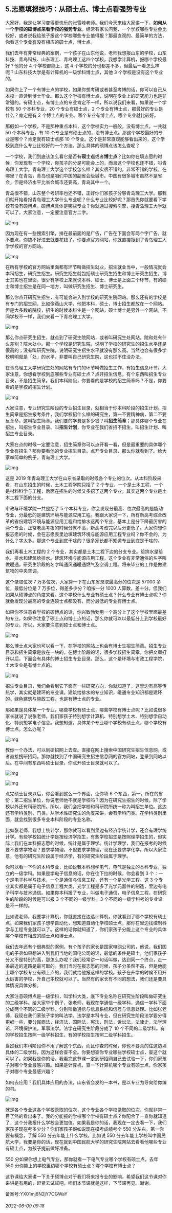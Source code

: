 ## 5.志愿填报技巧：从硕士点、博士点看强势专业
大家好，我是让学习变得更快乐的张雪峰老师。我们今天来给大家讲一下，**如何从一个学校的硕博点来看学校的强势专业**。经常有家长问我，一个学校哪些专业会比较好，或者说我给孩子报这个学校哪些专业值得报？那最直观的、最简单的方法，你看这个专业有没有相应的硕士点，博士点。


我们去年有非常经典的案例，一个孩子在山东他说，老师我想报山东的学校，山东科技、青岛科技、山东理工、青岛理工这四个学校，我想学计算机，报哪个学校最好？他的分 4 个学校都能上，这 4 个学校的分也都差不多，但最后一看怎么样呢？山东科技大学是有计算机的一级学科博士点，其他 3 个学校是没有这个专业的。


如果你上了一个有博士点的学校，如果你想考研或者甚至考博的话，你可以自己从本校一直读到博士毕业。那么这个学校有博士点，说明在专业上的研究能力也是非常强的。有硕士点，有博士点的专业肯定不一样，所以说我们来看，如果说一个学校有 50 个本科专业，20 个专业有硕士点，2 个专业有博士点，那最好的专业是什么？肯定是有 2 个博士点的专业。哪个专业有博士点，哪个专业就比较好。


那假如一个学校，不是那种重点本科，这个学校实力一般般，没有博士点，一共就 50 个本科专业，有 10 个专业是有硕士点的，没有博士点。那这个学校最好的专业是哪个？肯定就有硕士点那 10 个专业。这个是非常直观能够看出来的，这个学校到底什么专业比较好的一个方法。那么具体的硕博点该怎么查呢？


一个学校，我们到底该怎么看它是否有**硕士点**或者**博士点**？比如你在填志愿的时候，你发现有一个学校，你孩子的分是可能会上的，而且这个学校也还不错，叫青岛理工大学。青岛理工大学这个学校怎么样？其实很不错的，非常不错的学校。在哪里？在青岛，青岛也是咱们中国的副省会级城市。中国有很多城市虽然不是省会，但是经济水平比省会城市还要高，青岛其中一个。


青岛很不错，山东整个考研率也还不错，正好你们家孩子分够青岛理工大学。那我们就开始看报青岛理工大学什么专业呢？什么专业比较好呢？那首先你就要看下学校有没有硕博点，硕博点具体是哪些专业？你就通过搜索引擎，搜青岛理工大学就可以了，大家注意，一定要注意官方二字。


![img](https://pica.zhimg.com/v2-1cdc9a0d5ff262902511c4ec6cc73f3c.webp)

因为现在有一些搜索引擎，排在最前面的是广告，广告在下面会写两个字广告，就不要点，你搞不好进去就要花钱了。你要点官方网站，你就直接搜到了青岛理工大学学校的官方网站。


![img](https://pic2.zhimg.com/v2-4cc303b3699812f0d16f98fc9ba5ef71.webp)

在所有学校的官方网站里面都有环节叫做招生就业，招生就业当中，一般情况就会本科招生，研究生招生。研究生招生就包括硕士研究生招生和博士研究生招生，博士其实也在里面。很少有学校上来就说本科、硕士、博士是上面三个环节，有的硕士和博士招生是在同一地方，叫做研究生招生、博士研究生。


那么你点开研究生招生，有可能会进入到学校的研究生院网站。那么还有的学校是有专门的招生网，比如像燕山大学，他把本科，硕士，博士招生都放在一个网站。但是大多数的院校，招生的时候本科生是一个网站，硕士博士是另外一个网站，不同学校不一样，我们来看一下青岛理工大学。


![img](https://pic2.zhimg.com/v2-a2c728f21eaaa4c0aec9ecbfb1a60ef3.webp)

那么你点研究生招生，就点到了研究生院网站，或者叫研究生处网站。院和处有什么差别？院大处小。那一个学校是研究生院，说明了学校的研究生的招生水平还是很高的；没有叫研究生院，说明研究生招生水平就没有那么高。当然也会有很多学校明明就是「处」的水平，非要叫自己研究生院，这也拦不住没办法。


在青岛理工大学研究生处的网站有专门的环节叫做招生工作，有招生信息环节。大家注意，你想看学校到底哪些专业有硕士点？点开招生信息，有个东西叫招生专业目录，不是招生简章。我们本科阶段，你要看的是学校的招生简章吗？不是，你要看的是学校的招生计划。


![img](https://pic3.zhimg.com/v2-977cb006679667067f63470b11e1aed5.webp)

大家注意，专业研究生阶段的专业招生目录，就相当于你本科阶段的招生计划。招生简章是招生报考条件，我们学校招什么样的研究生，第一不要精神病，第二不要反革命，这叫招生简章。我们要的学费是多少钱？叫**招生简章**；那具体哪个专业在招生，叫招生专业目录、叫**招生计划**，你专业在我们省招不招生，叫招生计划、叫招生专业目录。


大家在点的时候一定要注意，招生简章你可以点开看一看，但是最重要的具体哪个专业有招生？那你要看他的专业招生目录。点开专业目录，那么你就看到了。给大家举简单的例子，青岛理工大学。


![img](https://pic1.zhimg.com/v2-2b5271694599b3e764d96f9a148d7024.webp)

这是 2019 年青岛理工大学在山东省录取的时候各个专业的位次。从本科阶段来看，在山东招生的时候，土木工程学院只招了 2 个专业，一个是土木工程，一个是材料科学与工程，后面在招生的时候又多招了这两个专业，其实这两个专业是土木工程下面的分支。


市政与环境学院一共是招了 5 个本科专业，你会发现分最高、位次最高的是能动专业，分最低的是建筑环境与能源应用工程。我跟大家说一下，所有新高考综合改革的省份建筑环境与能源应用工程和给排水这两个专业，基本上是分下降最厉害的两个专业，正常老高考报的时候分就不高，新高考改完以后分更低了。大家你想你报志愿的时候，会在志愿表里边填建筑环境与能源应用工程专业吗？你不会的，为什么？字太多。那这个专业到底干啥的？很多家长都不知道专业到底是干啥的。


我们再看土木工程的 2 个专业，其实都是土木工程下边的分支专业。给排水是给水、排水和建筑给排水。建筑环境与能源应用工程，这个专业有非常通俗的名字叫做暖通，研究生阶段的名字叫通风通暖通燃气及空调工程。将来毕业的工作是做建筑物的中央空调。


这个录取位次 7 万多位次，大家算一下在山东省录取最高分的位次是 57000 多位，最低分位是 7 万多位，得差多少分？咱按一分 1000 人算数，差十分。但我们如果从硕博点的角度来看，这个学校什么专业有硕士点？什么专业有博士点呢？你就会发现分最高的专业连硕士点都没有，而分最低的专业有博士点。


如果你不注意看学校的硕博点的话，你兴致勃勃用一个高分上了这个学校里面最差的专业，如果你注意了硕士点和博士点的话，那么你就可以以最低分上到学校最好的专业。所以，大家要注意到硕士点和博士点。


![img](https://pic2.zhimg.com/v2-77ce600132c7233334432d7e6b17ac66.webp)

那么博士点大家也可以看一下，在学校的网站上也会有博士生招生简章。招生专业目录和招生简章是放在一块的，在博士阶段的话，很多学校招生简章，你把文章打开以后，下面会有具体的博士招生专业目录。那么，这个是环境与市政工程学院，土木专业是有博士点的。


![img](https://pic3.zhimg.com/v2-e8cebce80b402a041bfcc557ea3046cc.webp)

招生专业目录，我们会看到它下面有一些研究方向，你就知道了，这里边有高等传热学，其实就是建环的专业课。建筑给排水的专业知识，暖通专业知识都是建环的。绿色建筑与施政工程，也是有博士点的专业。


那如果是具体某一个专业，哪些学校有硕士点，哪些学校有博士点呢？比如说很多家长就说了说张老师，我们家孩子特别想学计算机、特别想学土木、特别想学自动化、特别想学电子信息。我想知道，具体某个专业哪个学校有硕士点，哪个学校有博士点，怎么办呢？


![img](https://pica.zhimg.com/v2-2ee5f243f081d346db9f11b60aa69b42.webp)

教你一个办法，可以到研招网上去查。直接在网上搜索中国研究生招生信息网，或者直接搜研招网，那你就找到了中国研究生招生信息网的官方网站，登录到网站以后。在中间有东西叫硕士目录，你点开硕士目录就可以了。


![img](https://pica.zhimg.com/v2-f06ec4401c34a736295d4d255b5e353f.webp)

![img](https://pica.zhimg.com/v2-973a2a0b624632a09c4611a215b831cf.webp)

点完硕士目录以后，你会看到这么一个界面，让你填 6 个东西，第一，所在的省份；第二招生单位，你说老师他不就是学校吗？因为在研究生招生的时候，除了学校以外还有科研院所。所以，我们会把学校和科研院所统一称为叫招生单位。这边还有学科类别、门类。从学术性研究生的角度来讲，会有学科门类。在学科类别里面，就会找到很多专业本科阶段的专业名称。


比如张老师，我想上统计学，那你就可以看到里边有经济学统计学，还会有理学统计学。有些学校招统计学是按经济学招生，有些学校招生是按照理学招生的，但实际上我们在本科报志愿的时候，统计是属于理学。统计学理学，我们在报考的时候要不要求学物理？要求学物理，不但要求学物理，现在还要求学化学。所以大家注意，他有的研究生阶段属于经济学，有的研究生阶段属于理学。


你可以看一下你的本科专业，比如说我本科想学电气，电气是独立的本科专业，独立的一级学科。如果是学电子信息的话，你在往下拉的时候，你会看到 3 个：一个是电子科学与技术，一个是通信与信息工程，还有一个是光学工程。这 3 个专业其实都是属于电子信息工程大类，光学工程是多了光学元器件的制造，里边有电子科学与技术通信。如果你本科报了专业，叫做电子通信，电子信息工程，在研究生的阶段的时候是可以报 3 个不同的一级学科，3 个不同的一级学科考的专业课是不一样的。


比如说老师，我要学计算机，你就直接在边选计算机，你就看到了哪个学校有硕士点。如果我们家孩子想学自动化，想知道自动化学校硕士点，那你在里边找控制科学与工程专业就可以了。这样的话你就知道了，你们家孩子分能上这个专业的具体哪个学校有相应的硕士点和博士点。


我们去年还有个很典型的案例，有个孩子的家长是国家电网公司的，他说，我们国电的子弟如果想进入到我们当地的国电公司的话，最低的条件是硕士，他们家孩子分又不是特别的高，那怎么办呢？我们经常讲一句话叫做，达到同一个终点，走一条最近的道路是最可取的。我们当时在报志愿的时候，孩子分虽然不高，但是他能上哪个学校专业有硕士点的，我们就给他报这样的学校。孩子在升学的时候不用升太厉害的学校，升自己本校就可以了。当然有的家长有不同的想法，我们还是要具体情况具体分析。


大家注意硕博点是一级学科，叫学科大类，底下专业名称在研究生阶段叫做研究生的二级学科。给大家举个例子，张老师，我现在学通信一级学科，通信一学科下面分成两个不同的二级学科，分别叫做通信与信息系统和信号与信息处理。比如张老师，我现在我们家孩子学的叫法学。法学是本科专业，但在研究生阶段法学要分得更细一些，要分民商法，经济法，国际法，宪法，刑法，诉讼法，法律史，法学理论，环境保护法，军事法学。法学在研究生阶段分成了 10 个不同的二级学科。有的学校招生按照一级学科招生，有的学校招生按照二级学科招生。


当然我们本科阶段你不用了解这个东西，而且你查的时候，你也不要真的往这边填具体的二级学科，因为这样会查不全。你要想查你专业哪些学校硕士点，查这个就可以了。如果我是你的话，我看完这节课一定到研招网自己去试验一下，你们家孩子对哪个专业最感兴趣。如果是计算机，查一下计算机哪个专业有硕士点，你家孩子对哪个专业最感兴趣？


如何去应用？我们具体应用的办法，山东省会发的一本书，是以专业为导向给你编的书。


![img](https://pic1.zhimg.com/v2-296de283a8d8d00089756409a48804c9.webp)

就是各个专业这各个学校录取的位次，这个专业各个学校录取的位次，你就非常一目了然的看出来了。我的分能报的学校哪个学校有硕士点？你配合了一查你就知道了，这个分我报什么学校会更加值。如果我是你的话，我现在一定去看一下，我们家孩子现在考多少分？你们家孩子假如说现在模考成绩考个 550 分左右，第一你要有概念，了解 550 分去年能上什么学校。比如说 550 分去年能上学校叫中国民航大学，我要是你的话，现在就到中国民航大学的研究生院网站去看看他哪些专业有硕士点，为孩子提前做好准备。


550 分如果你想上电气专业，那你就看一下电气专业哪个学校有硕士点，去年 550 分你能上的学校里边哪个学校有硕士点？哪个学校有博士点？


这节课给大家讲一下关于硕博点对于我们将来报专业的影响，希望我们这节课对你来讲是有用的，赶紧去试试吧，咱们本节课就是这样，下节课再见。谢谢。


备案号:YX01mj6N2jY7OGWaY


###### 2022-06-09 09:18
